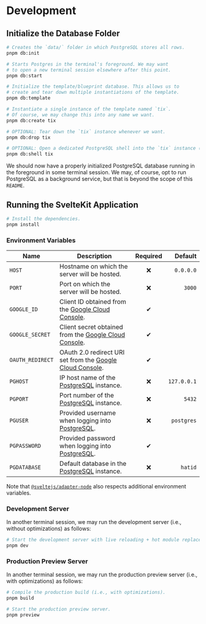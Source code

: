 # Development

## Initialize the Database Folder

```bash
# Creates the `data/` folder in which PostgreSQL stores all rows.
pnpm db:init

# Starts Postgres in the terminal's foreground. We may want
# to open a new terminal session elsewhere after this point.
pnpm db:start
```

```bash
# Initialize the template/blueprint database. This allows us to
# create and tear down multiple instantiations of the template.
pnpm db:template

# Instantiate a single instance of the template named `tix`.
# Of course, we may change this into any name we want.
pnpm db:create tix

# OPTIONAL: Tear down the `tix` instance whenever we want.
pnpm db:drop tix

# OPTIONAL: Open a dedicated PostgreSQL shell into the `tix` instance (usually for debugging purposes).
pnpm db:shell tix
```

We should now have a properly initialized PostgreSQL database running in the foreground in some terminal session. We may, of course, opt to run PostgreSQL as a background service, but that is beyond the scope of this `README`.

## Running the SvelteKit Application

```bash
# Install the dependencies.
pnpm install
```

### Environment Variables

| **Name**         | **Description**                                             | **Required** | **Default** |
| ---------------- | ----------------------------------------------------------- | :----------: | ----------: |
| `HOST`           | Hostname on which the server will be hosted.                |   &#x274c;   |   `0.0.0.0` |
| `PORT`           | Port on which the server will be hosted.                    |   &#x274c;   |      `3000` |
| `GOOGLE_ID`      | Client ID obtained from the [Google Cloud Console].         |   &#x2714;   |             |
| `GOOGLE_SECRET`  | Client secret obtained from the [Google Cloud Console].     |   &#x2714;   |             |
| `OAUTH_REDIRECT` | OAuth 2.0 redirect URI set from the [Google Cloud Console]. |   &#x2714;   |             |
| `PGHOST`         | IP host name of the [PostgreSQL] instance.                  |   &#x274c;   | `127.0.0.1` |
| `PGPORT`         | Port number of the [PostgreSQL] instance.                   |   &#x274c;   |      `5432` |
| `PGUSER`         | Provided username when logging into [PostgreSQL].           |   &#x274c;   |  `postgres` |
| `PGPASSWORD`     | Provided password when logging into [PostgreSQL].           |   &#x2714;   |             |
| `PGDATABASE`     | Default database in the [PostgreSQL] instance.              |   &#x274c;   |     `hatid` |

Note that [`@sveltejs/adapter-node`] also respects additional environment variables.

[PostgreSQL]: https://www.postgresql.org/
[Google Cloud Console]: https://console.cloud.google.com/
[`@sveltejs/adapter-node`]: https://kit.svelte.dev/docs/adapter-node

### Development Server

In another terminal session, we may run the development server (i.e., without optimizations) as follows:

```bash
# Start the development server with live reloading + hot module replacement.
pnpm dev
```

### Production Preview Server

In another terminal session, we may run the production preview server (i.e., with optimizations) as follows:

```bash
# Compile the production build (i.e., with optimizations).
pnpm build

# Start the production preview server.
pnpm preview
```
